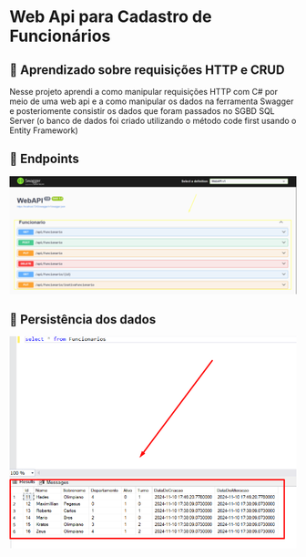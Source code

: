 #  Web Api para Cadastro de Funcionários 

## 📌 Aprendizado sobre requisições HTTP e CRUD

Nesse projeto aprendi a como manipular requisições HTTP com C# por meio de uma web api e a como manipular os dados na ferramenta Swagger e posteriomente consistir os dados que foram passados no SGBD SQL Server (o banco de dados foi criado utilizando o método code first usando o Entity Framework)

## 📌 Endpoints

<img src="https://github.com/kevineduardoo/WebApi/blob/main/Endpoints.png" >

## 📌 Persistência dos dados 

<img src="https://github.com/kevineduardoo/WebApi/blob/main/TabelaBancoDeDados.png" >


